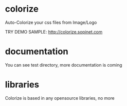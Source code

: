 colorize
========

Auto-Colorize your css files from Image/Logo

TRY DEMO SAMPLE: http://colorize.sopinet.com

documentation
=============

You can see test directory, more documentation is coming

libraries
=========

Colorize is based in any opensource libraries, no more
